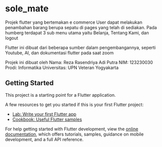 # sole_mate

Projek flutter yang bertemakan e commerce
User dapat melakukan penambahan barang berupa sepatu di pages yang telah di sediakan.
Pada humberg terdapat 3 sub menu utama yaitu Belanja, Tentang Kami, dan logout

Flutter ini dibuat dari beberapa sumber dalam pengembangannya, seperti Youtube, AI, dan dokumentasi flutter pada saat zoom

Projek ini dibuat oleh
Nama: Reza Rasendriya Adi Putra
NIM: 123230030
Prodi: Informatika
Universitas: UPN Veteran Yogyakarta
## Getting Started

This project is a starting point for a Flutter application.

A few resources to get you started if this is your first Flutter project:

- [Lab: Write your first Flutter app](https://docs.flutter.dev/get-started/codelab)
- [Cookbook: Useful Flutter samples](https://docs.flutter.dev/cookbook)

For help getting started with Flutter development, view the
[online documentation](https://docs.flutter.dev/), which offers tutorials,
samples, guidance on mobile development, and a full API reference.

